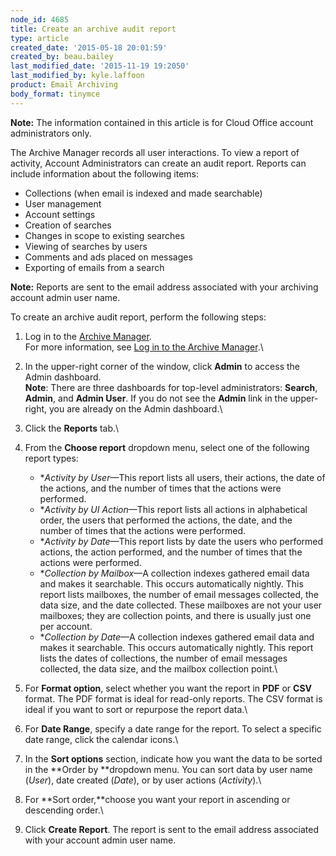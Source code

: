```yaml
---
node_id: 4685
title: Create an archive audit report
type: article
created_date: '2015-05-18 20:01:59'
created_by: beau.bailey
last_modified_date: '2015-11-19 19:2050'
last_modified_by: kyle.laffoon
product: Email Archiving
body_format: tinymce
---
```


**Note:** The information contained in this article is for Cloud Office
account administrators only.

The Archive Manager records all user interactions. To view a report of
activity, Account Administrators can create an audit report. Reports can
include information about the following items:

-   Collections (when email is indexed and made searchable)
-   User management
-   Account settings
-   Creation of searches
-   Changes in scope to existing searches
-   Viewing of searches by users
-   Comments and ads placed on messages
-   Exporting of emails from a search

**Note:** Reports are sent to the email address associated with your
archiving account admin user name.

To create an archive audit report, perform the following steps:

1.  Log in to the [Archive
    Manager](https://cp.rackspace.com/Login.aspx?ReturnUrl=%2f). \
     For more information, see [Log in to the Archive
    Manager](http://rackspace.com/knowledge_center/article/log-in-to-the-archive-manager).\
      
2.  In the upper-right corner of the window, click **Admin** to access
    the Admin dashboard.\
     **Note**: There are three dashboards for top-level
    administrators:  **Search**, **Admin**, and **Admin User**. If you
    do not see the **Admin** link in the upper-right, you are already on
    the Admin dashboard.\
      
3.  Click the **Reports** tab.\
      
4.  From the **Choose report** dropdown menu, select one of the
    following report types:
    -   **Activity by User*&mdash;This report lists all users, their actions,
        the date of the actions, and the number of times that the
        actions were performed.
    -   **Activity by UI Action*&mdash;This report lists all actions in
        alphabetical order, the users that performed the actions, the
        date, and the number of times that the actions were performed.
    -   **Activity by Date*&mdash;This report lists by date the users who
        performed actions, the action performed, and the number of times
        that the actions were performed.
    -   **Collection by Mailbox*&mdash;A collection indexes gathered email
        data and makes it searchable. This occurs automatically nightly.
        This report lists mailboxes, the number of email messages
        collected, the data size, and the date collected. These
        mailboxes are not your user mailboxes; they are collection
        points, and there is usually just one per account.
    -   **Collection by Date*&mdash;A collection indexes gathered email data
        and makes it searchable. This occurs automatically nightly. This
        report lists the dates of collections, the number of email
        messages collected, the data size, and the mailbox collection
        point.\
          

5.  For **Format option**, select whether you want the report in **PDF**
    or **CSV** format. The PDF format is ideal for read-only reports.
    The CSV format is ideal if you want to sort or repurpose the report
    data.\
      
6.  For **Date Range**, specify a date range for the report. To select a
    specific date range, click the calendar icons.\
      
7.  In the **Sort options** section, indicate how you want the data to
    be sorted in the **Order by **dropdown menu. You can sort data by
    user name (*User*), date created (*Date*), or by user actions
    (*Activity*).\
      
8.  For **Sort order,**choose you want your report in ascending or
    descending order.\
      
9.  Click **Create Report**. The report is sent to the email address
    associated with your account admin user name.

 

